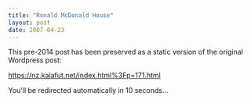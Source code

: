 ```yaml
---
title: "Ronald McDonald House"
layout: post
date: 2007-04-23
---
```


This pre-2014 post has been preserved as a static version of the original Wordpress post:

https://nz.kalafut.net/index.html%3Fp=171.html

You'll be redirected automatically in 10 seconds...

<head>
  <meta http-equiv="refresh" content="10;url=https://nz.kalafut.net/index.html%3Fp=171.html">
</head>

